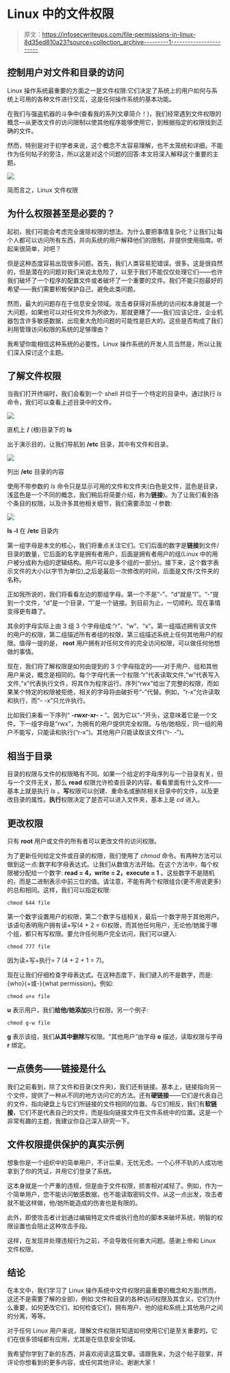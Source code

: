 # Linux 中的文件权限

> 原文：<https://infosecwriteups.com/file-permissions-in-linux-8d35ed810a23?source=collection_archive---------1----------------------->

## 控制用户对文件和目录的访问

Linux 操作系统最重要的方面之一是文件权限:它们决定了系统上的用户如何与系统上可用的各种文件进行交互，这是任何操作系统的基本功能。

在我们与强盗机器的斗争中(查看我的系列文章简介！)，我们经常遇到文件权限的概念—从更改文件的访问限制以使其他程序能够使用它，到根据指定的权限找到正确的文件。

然而，特别是对于初学者来说，这个概念不太容易理解，也不太笼统和详细，不能作为任何帖子的旁注，所以这是对这个问题的回答:本文将深入解释这个重要的主题。

![](img/2c3ded61d898ba46d9c58e2f7bf02e05.png)

简而言之，Linux 文件权限

## 为什么权限甚至是必要的？

起初，我们可能会考虑完全废除权限的想法。为什么要把事情复杂化？让我们让每个人都可以访问所有东西，并向系统的用户解释他们的限制，并提供使用指南。听起来很简单，对吧？

但是这种态度容易出现很多问题。首先，我们人类容易犯错误。很多。这是很自然的，但是潜在的问题对我们来说太危险了，以至于我们不能仅仅处理它们——也许我们破坏了一个程序的配置文件或者破坏了一个重要的文件。我们不能只抱最好的希望——我们需要积极保护自己，避免此类问题。

然而，最大的问题存在于信息安全领域。攻击者获得对系统的访问权本身就是一个大问题，如果他可以对任何文件为所欲为，那就更糟了——我们应该记住，企业机器包含许多敏感数据，出现重大危险问题的可能性是巨大的。这些是否构成了我们利用管理访问权限的系统的足够理由？

我希望你能相信这种系统的必要性。Linux 操作系统的开发人员当然是，所以让我们深入探讨这个主题。

## 了解文件权限

当我们打开终端时，我们会看到一个 shell 并位于一个特定的目录中。通过执行 *ls* 命令，我们可以查看上述目录中的文件。

![](img/5fc00ab78950882111d7824cd17eee03.png)

匪机上 **/** (根)目录下的 **ls**

出于演示目的，让我们导航到 **/etc** 目录，其中有文件和目录。

![](img/3cd247ca9f6e0664efbdc8a3e2809f1d.png)

列出 **/etc** 目录的内容

使用不带参数的 *ls* 命令只是显示可用的文件和文件夹(白色是文件，蓝色是目录，浅蓝色是一个不同的概念，我们稍后将简要介绍，称为**链接**)。为了让我们看到各个条目的权限，以及许多其他相关细节，我们需要添加 *-l* 参数:

![](img/568e20e3e79bad1aa572839193368ac2.png)

**ls -l** 在 **/etc** 目录内

第一组字母是本文的核心，我们将重点关注它们。它们后面的数字是**链接**到文件/目录的数量，它后面的名字是拥有者用户，后面是拥有者用户的组(Linux 中的用户被分成称为组的逻辑结构。用户可以是多个组的一部分)。接下来，这个数字表示文件的大小(以字节为单位),之后是最后一次修改的时间，后面是文件/文件夹的名称。

正如我所说的，我们将看看左边的那组字母。第一个不是“-”、“d”就是“l”。“-”提到一个文件，“d”是一个目录，“l”是一个链接。到目前为止，一切顺利。现在事情变得更有趣了。

其余的字母实际上由 3 组 3 个字母组成:“r”、“w”、“x”。第一组描述拥有该文件的用户的权限，第二组描述所有者组的权限，第三组描述系统上任何其他用户的权限。值得一提的是， **root** 用户拥有对任何文件的完全访问权限，可以做任何他想做的事情。

现在，我们将了解权限是如何由提到的 3 个字母指定的——对于用户、组和其他用户来说，概念是相同的。每个字母代表一个权限:“r”代表读取文件,“w”代表写入文件,“x”代表执行文件，将其作为程序运行。序列“rwx”给出了完整的权限，而如果某个特定的权限被拒绝，相关的字母将由破折号“-”代替。例如，“r-x”允许读取和执行，而“- -x”只允许执行。

比如我们来看一下序列“ **-rwxr-xr- -** ”。因为它以“-”开头，这意味着它是一个文件。下一组字母是“rwx”，为拥有的用户提供完全权限。与他/她相反，同一组的用户不能写，只能读和执行(“r-x”)。其他用户只能读取该文件(“r- -”)。

## 相当于目录

目录的权限与文件的权限略有不同。如果一个给定的字母序列与一个目录有关，但与一个文件无关，那么 **read** 权限允许检查目录的内容，看看里面有什么文件——基本上就是执行 *ls* 。**写**权限可以创建、重命名或删除相关目录中的文件，以及更改目录的属性。**执行**权限决定了是否可以进入文件夹，基本上是 *cd* 进入。

## 更改权限

只有 **root** 用户或文件的所有者可以更改文件的访问权限。

为了更新任何给定文件或目录的权限，我们使用了 *chmod* 命令。有两种方法可以做到这一点:数字和字母表达式。让我们从数值方法开始。在这个方法中，每个权限被分配给一个数字: **read = 4，write = 2，execute = 1** 。这些数字不是随机的，而是二进制表示中前三位的值。请注意，不能有两个权限组合(更不用说更多)的总和相同。这样，我们可以指定权限:

`chmod 644 file`

第一个数字设置用户的权限，第二个数字与组相关，最后一个数字用于其他用户。该语句表明用户拥有读+写(4 + 2 = 6)权限，而其他任何用户，无论他/她属于哪个组，都只有写权限。要允许任何用户完全访问，我们可以键入:

`chmod 777 file`

因为读+写+执行= 7 (4 + 2 + 1 = 7)。

现在让我们仔细检查字母表达式。在这种态度下，我们键入的不是数字，而是:{who}{+或-}{what permission}。例如:

`chmod u+x file`

**u** 表示用户，我们**给他/她添加**执行权限。另一个例子:

`chmod g-w file`

**g** 表示该组，我们**从其中删除**写权限。“其他用户”由字母 **o** 描述，读取权限与字母 **r** 绑定。

## 一点债务——链接是什么

我们之前看到，除了文件和目录(文件夹)，我们还有链接。基本上，链接指向另一个文件，提供了一种从不同的地方访问它的方法。还有**硬链接**——它们是代表自己的文件，指向硬盘上与它们所链接的文件相同的位置。与它们相反，我们有**软链接**，它们不是代表自己的文件，而是指向链接文件在文件系统中的位置。这是一个非常有趣的主题，我建议你自己深入研究一下。

## 文件权限提供保护的真实示例

想象你是一个组织中的简单用户，不计后果，无忧无虑。一个心怀不轨的人成功地拿到了你的凭证，并用它们登录了系统。

这本身就是一个严重的违规，但是由于文件权限，损害相对减轻了。例如，作为一个简单用户，您不能访问敏感数据，也不能读取密码文件。从这一点出发，攻击者就不能这样做，他/她所能造成的伤害也是有限的。

此外，即使攻击者计划通过编辑特定文件或执行危险的脚本来破坏系统，明智的权限设置也会阻止这种攻击手段。

这样，在发现并处理违规行为之前，不会导致任何重大问题。感谢上帝和 Linux 文件权限。

## 结论

在本文中，我们学习了 Linux 操作系统中文件权限的最重要的概念和方面(然而，这还不是需要了解的全部)，例如:文件和目录的各种访问权限及其含义，它们为什么重要，如何更改它们，如何检查它们，拥有用户、他的组和系统上其他用户之间的分离，等等。

对于任何 Linux 用户来说，理解文件权限并知道如何使用它们是至关重要的。它们在很多领域都有应用，尤其是在信息安全领域。

我希望你学到了新的东西，并喜欢阅读这篇文章。请跟我来，为这个帖子鼓掌，并评论你想看到的更多内容，或任何其他评论。谢谢大家！